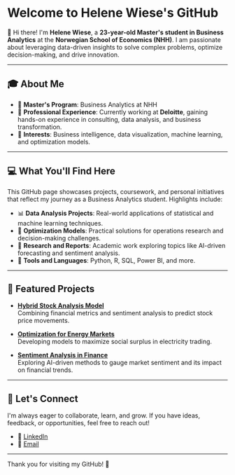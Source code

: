 # Welcome to Helene Wiese's GitHub

👋 Hi there! I'm **Helene Wiese**, a **23-year-old Master's student in Business Analytics** at the **Norwegian School of Economics (NHH)**. I am passionate about leveraging data-driven insights to solve complex problems, optimize decision-making, and drive innovation.

---

## 🎓 About Me
- 🌟 **Master's Program**: Business Analytics at NHH  
- 💼 **Professional Experience**: Currently working at **Deloitte**, gaining hands-on experience in consulting, data analysis, and business transformation.  
- 🧠 **Interests**: Business intelligence, data visualization, machine learning, and optimization models.

---

## 💻 What You'll Find Here
This GitHub page showcases projects, coursework, and personal initiatives that reflect my journey as a Business Analytics student. Highlights include:
- 📊 **Data Analysis Projects**: Real-world applications of statistical and machine learning techniques.
- 🚀 **Optimization Models**: Practical solutions for operations research and decision-making challenges.
- 🧾 **Research and Reports**: Academic work exploring topics like AI-driven forecasting and sentiment analysis.
- 🔧 **Tools and Languages**: Python, R, SQL, Power BI, and more.

---

## 🌟 Featured Projects
- **[Hybrid Stock Analysis Model](#)**  
  Combining financial metrics and sentiment analysis to predict stock price movements.
  
- **[Optimization for Energy Markets](#)**  
  Developing models to maximize social surplus in electricity trading.

- **[Sentiment Analysis in Finance](#)**  
  Exploring AI-driven methods to gauge market sentiment and its impact on financial trends.

---

## 🚀 Let's Connect
I'm always eager to collaborate, learn, and grow. If you have ideas, feedback, or opportunities, feel free to reach out!  
- 💼 [LinkedIn](https://www.linkedin.com/in/helene-wiese-hansen-bb72b3194)  
- 📧 [Email](mailto:helenewieseh@gmail.com)

---

Thank you for visiting my GitHub! 🌟

